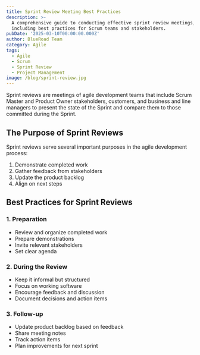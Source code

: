 ```yaml
---
title: Sprint Review Meeting Best Practices
description: >-
  A comprehensive guide to conducting effective sprint review meetings,
  including best practices for Scrum teams and stakeholders.
pubDate: '2025-03-10T00:00:00.000Z'
author: BlueRoad Team
category: Agile
tags:
  - Agile
  - Scrum
  - Sprint Review
  - Project Management
image: /blog/sprint-review.jpg
---
```


Sprint reviews are meetings of agile development teams that include Scrum Master and Product Owner stakeholders, customers, and business and line managers to present the state of the Sprint and compare them to those committed during the Sprint.

## The Purpose of Sprint Reviews

Sprint reviews serve several important purposes in the agile development process:

1. Demonstrate completed work
2. Gather feedback from stakeholders
3. Update the product backlog
4. Align on next steps

## Best Practices for Sprint Reviews

### 1. Preparation
- Review and organize completed work
- Prepare demonstrations
- Invite relevant stakeholders
- Set clear agenda

### 2. During the Review
- Keep it informal but structured
- Focus on working software
- Encourage feedback and discussion
- Document decisions and action items

### 3. Follow-up
- Update product backlog based on feedback
- Share meeting notes
- Track action items
- Plan improvements for next sprint
